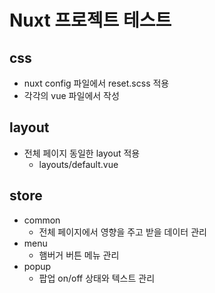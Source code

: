 # Nuxt 프로젝트 테스트

## css
* nuxt config 파일에서 reset.scss 적용
* 각각의 vue 파일에서 작성

## layout
* 전체 페이지 동일한 layout 적용
	* layouts/default.vue

## store
* common
	* 전체 페이지에서 영향을 주고 받을 데이터 관리
* menu
	* 햄버거 버튼 메뉴 관리
* popup
	* 팝업 on/off 상태와 텍스트 관리